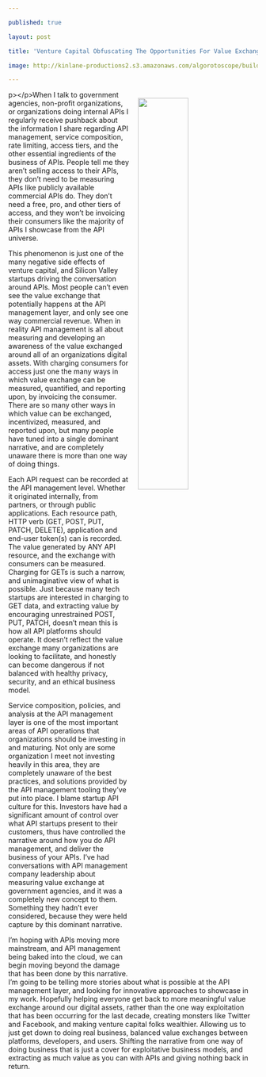 ---
published: true
layout: post
title: 'Venture Capital Obfuscating The Opportunities For Value Exchange At The API'
image: http://kinlane-productions2.s3.amazonaws.com/algorotoscope/builder/filtered/80_140_800_500_0_max_0_1_-5.jpg
---

<p>p&gt;<img src="https://kinlane-productions2.s3.amazonaws.com/algorotoscope/builder/filtered/80_140_800_500_0_max_0_1_-5.jpg" width="45%" align="right" style="padding: 15px;" />&lt;/p&gt;When I talk to government agencies, non-profit organizations, or organizations doing internal APIs I regularly receive pushback about the information I share regarding API management, service composition, rate limiting, access tiers, and the other essential ingredients of the business of APIs. People tell me they aren’t selling access to their APIs, they don’t need to be measuring APIs like publicly available commercial APIs do. They don’t need a free, pro, and other tiers of access, and they won’t be invoicing their consumers like the majority of APIs I showcase from the API universe.

<p>This phenomenon is just one of the many negative side effects of venture capital, and Silicon Valley startups driving the conversation around APIs. Most people can’t even see the value exchange that potentially happens at the API management layer, and only see one way commercial revenue. When in reality API management is all about measuring and developing an awareness of the value exchanged around all of an organizations digital assets. With charging consumers for access just one the many ways in which value exchange can be measured, quantified, and reporting upon, by invoicing the consumer. There are so many other ways in which value can be exchanged, incentivized, measured, and reported upon, but many people have tuned into a single dominant narrative, and are completely unaware there is more than one way of doing things.

<p>Each API request can be recorded at the API management level. Whether it originated internally, from partners, or through public applications. Each resource path, HTTP verb (GET, POST, PUT, PATCH, DELETE), application and end-user token(s) can is recorded. The value generated by ANY API resource, and the exchange with consumers can be measured. Charging for GETs is such a narrow, and unimaginative view of what is possible. Just because many tech startups are interested in charging to GET data, and extracting value by encouraging unrestrained POST, PUT, PATCH, doesn’t mean this is how all API platforms should operate. It doesn’t reflect the value exchange many organizations are looking to facilitate, and honestly can become dangerous if not balanced with healthy privacy, security, and an ethical business model.

<p>Service composition, policies, and analysis at the API management layer is one of the most important areas of API operations that organizations should be investing in and maturing. Not only are some organization I meet not investing heavily in this area, they are completely unaware of the best practices, and solutions provided by the API management tooling they’ve put into place. I blame startup API culture for this. Investors have had a significant amount of control over what API startups present to their customers, thus have controlled the narrative around how you do API management, and deliver the business of your APIs. I’ve had conversations with API management company leadership about measuring value exchange at government agencies, and it was a completely new concept to them. Something they hadn’t ever considered, because they were held capture by this dominant narrative.

<p>I’m hoping with APIs moving more mainstream, and API management being baked into the cloud, we can begin moving beyond the damage that has been done by this narrative. I’m going to be telling more stories about what is possible at the API management layer, and looking for innovative approaches to showcase in my work. Hopefully helping everyone get back to more meaningful value exchange around our digital assets, rather than the one way exploitation that has been occurring for the last decade, creating monsters like Twitter and Facebook, and making venture capital folks wealthier. Allowing us to just get down to doing real business, balanced value exchanges between platforms, developers, and users. Shifting the narrative from one way of doing business that is just a cover for exploitative business models, and extracting as much value as you can with APIs and giving nothing back in return.


